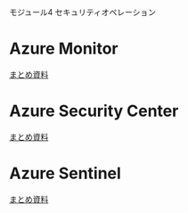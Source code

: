 モジュール4 セキュリティオペレーション

# Azure Monitor

[まとめ資料](../../AZ-104/pdf/mod11/Azure%20Monitor.pdf)

# Azure Security Center

[まとめ資料](../pdf/mod4/Azure%20Security%20Center%20まとめ.pdf)

# Azure Sentinel

[まとめ資料](../pdf/mod4/Azure%20Sentinel%20まとめ.pdf)